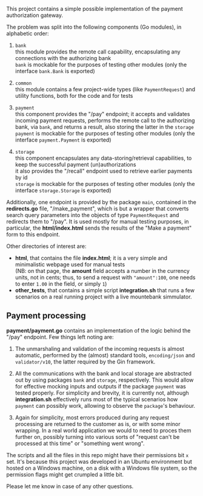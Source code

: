 This project contains a simple possible implementation of the payment authorization gateway.

The problem was split into the following components (Go modules), in alphabetic order:

1. `bank`  
   this module provides the remote call capability, encapsulating any connections with the authorizing bank  
   `bank` is mockable for the purposes of testing other modules (only the interface `bank.Bank` is exported)

2. `common`  
   this module contains a few project-wide types (like `PaymentRequest`) and utility functions,
   both for the code and for tests

3. `payment`  
   this component provides the "/pay" endpoint; it accepts and validates incoming payment requests,
   performs the remote call to the authorizing bank, via `bank`, and returns a result,
   also storing the latter in the `storage`  
   `payment` is mockable for the purposes of testing other modules (only the interface `payment.Payment` is exported)

4. `storage`  
   this component encapsulates any data-storing/retrieval capabilities, to keep the successful payment (un)authorizations  
   it also provides the "/recall" endpoint used to retrieve earlier payments by id  
   `storage` is mockable for the purposes of testing other modules (only the interface `storage.Storage` is exported)

Additionally, one endpoint is provided by the package `main`, contained in the **redirects.go** file, "/make\_payment",
which is but a wrapper that converts search query parameters into the objects of type `PaymentRequest` and redirects them
to "/pay". It is used mostly for manual testing purposes, in particular, the **html/index.html** sends the results of
the "Make a payment" form to this endpoint.

Other directories of interest are:
* **html**, that contains the file **index.html**; it is a very simple and minimalistic
webpage used for manual tests  
  (NB: on that page, the **amount** field accepts a number in the currency units, not in cents; thus, to send a request
with `"amount":100`, one needs to enter `1.00` in the field, or simply `1`)
* **other_tests**, that contains a simple script **integration.sh** that runs a few scenarios on a real running project
with a live mountebank simmulator.

## Payment processing

**payment/payment.go** contains an implementation of the logic behind the "/pay" endpoint. Few things left noting are:

1. The unmarshaling and validation of the incoming requests is almost automatic, performed by the (almost) standard tools,
`encoding/json` and `validator/v10`, the latter required by the Gin framework.

2. All the communications with the bank and local storage are abstracted out by using packages `bank` and `storage`, respectively.
This would allow for effective mocking inputs and outputs if the package `payment` was tested properly. For simplicity and brevity,
it is currently not, although **integration.sh** effectively runs most of the typical scenarios how `payment` can possibly work,
allowing to observe the `package`'s behaviour.

3. Again for simplicity, most errors produced during any request processing are returned to the customer as is, or with some
minor wrapping. In a real world application we would to need to proces them further on, possibly turning into various sorts of
"request can't be processed at this time" or "something went wrong".

The scripts and all the files in this repo might have their permissions bit `x` set.
It's because this project was developed in an Ubuntu environment but hosted on a Windows machine, on a disk with a Windows file system,
so the permission flags might get crumpled a little bit.

Please let me know in case of any other questions.
